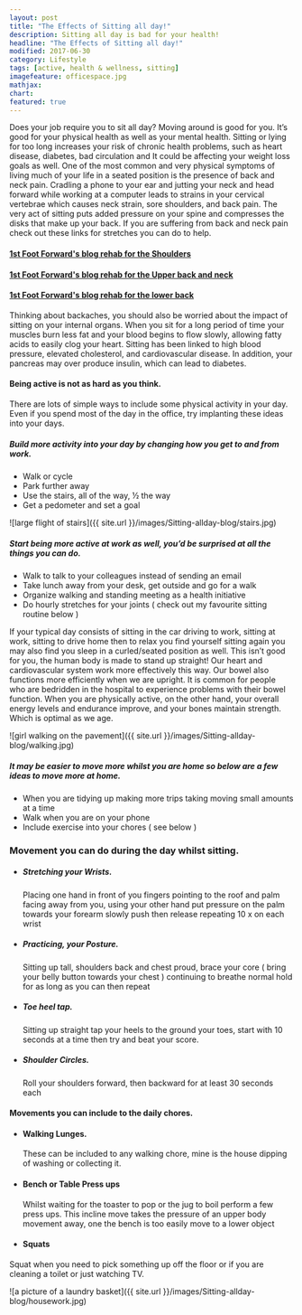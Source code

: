 ```yaml
---
layout: post
title: "The Effects of Sitting all day!"
description: Sitting all day is bad for your health!
headline: "The Effects of Sitting all day!"
modified: 2017-06-30
category: Lifestyle
tags: [active, health & wellness, sitting]
imagefeature: officespace.jpg
mathjax: 
chart:
featured: true
---
```




Does your job require you to sit all day? 
Moving around is good for you. It’s good for your physical health as well as your mental health.
Sitting or lying for too long increases your risk of chronic health problems, such as heart disease, diabetes, bad circulation and It could be affecting your weight loss goals as well. One of the most common and very physical symptoms of living much of your life in a seated position is the presence of back and neck pain. Cradling a phone to your ear and jutting your neck and head forward while working at a computer leads to strains in your cervical vertebrae which causes neck strain, sore shoulders, and back pain. The very act of sitting puts added pressure on your spine and compresses the disks that make up your back. If you are suffering from back and neck pain check out these links for stretches you can do to help.

####    [1st Foot Forward's blog rehab for the Shoulders](http://1stfootforward.co.nz/blog/rehab/shoulders/)

####	[1st Foot Forward's blog rehab for the Upper back and neck](http://1stfootforward.co.nz/blog/rehab/upper-back/)	

####	[1st Foot Forward's blog rehab for the lower back](http://1stfootforward.co.nz/blog/rehab/lower-back/)


 Thinking about backaches, you should also be worried about the impact of sitting on your internal organs. When you sit for a long period of time your muscles burn less fat and your blood begins to flow slowly, allowing fatty acids to easily clog your heart. Sitting has been linked to high blood pressure, elevated cholesterol, and cardiovascular disease. In addition, your pancreas may over produce insulin, which can lead to diabetes.


#### Being active is not as hard as you think.

There are lots of simple ways to include some physical activity in your day. Even if you spend most of the day in the office, try implanting these ideas into your days.

##### Build more activity into your day by changing how you get to and from work.

+	Walk or cycle 
+	Park further away
+	Use the stairs, all of the way, ½ the way
+	Get a pedometer and set a goal

![large flight of stairs]({{ site.url }}/images/Sitting-allday-blog/stairs.jpg)


##### Start being more active at work as well, you’d be surprised at all the things you can do.

+	Walk to talk to your colleagues instead of sending an email
+	Take lunch away from your desk, get outside and go for a walk
+	Organize walking and standing meeting as a health initiative 
+	Do hourly stretches for your joints ( check out my favourite sitting routine below )

If your typical day consists of sitting in the car driving to work, sitting at work, sitting to drive home then to relax you find yourself sitting again you may also find you sleep in a curled/seated position as well. This isn’t good for you, the human body is made to stand up straight! Our heart and cardiovascular system work more effectively this way. Our bowel also functions more efficiently when we are upright. It is common for people who are bedridden in the hospital to experience problems with their bowel function. When you are physically active, on the other hand, your overall energy levels and endurance improve, and your bones maintain strength. Which is optimal as we age.

![girl walking on the pavement]({{ site.url }}/images/Sitting-allday-blog/walking.jpg)

##### It may be easier to move more whilst you are home so below are a few ideas to move more at home.

+	When you are tidying up making more trips taking moving small amounts at a time
+	Walk when you are on your phone
+	Include exercise into your chores ( see below )


### Movement you can do during the day whilst sitting.

+	##### Stretching your Wrists.

	Placing one hand in front of you fingers pointing to the roof and palm facing away from you, using your other hand put pressure on the palm towards your forearm  slowly push then release repeating 10 x on each wrist

+	##### Practicing, your Posture.

	Sitting up tall, shoulders back and chest proud, brace your core ( bring your belly button towards your chest ) continuing to breathe normal hold for as long as you can then repeat

+	##### Toe heel tap.

	Sitting up straight tap your heels to the ground your toes, start with 10 seconds at a time then try and beat your score.

+	##### Shoulder Circles.

	Roll your shoulders forward, then backward for at least 30 seconds each

#### Movements you can include to the daily chores.

+	#### Walking Lunges.

	These can be included to any walking chore, mine is the house dipping of washing or collecting it.

+	#### Bench or Table Press ups

	Whilst waiting for the toaster to pop or the jug to boil perform a few press ups. This incline move takes the pressure of an upper body movement away, one the bench is too easily move to a lower object

+	#### Squats

Squat when you need to pick something up off the floor or if you are cleaning a toilet or just watching TV. 



![a picture of a laundry basket]({{ site.url }}/images/Sitting-allday-blog/housework.jpg)



